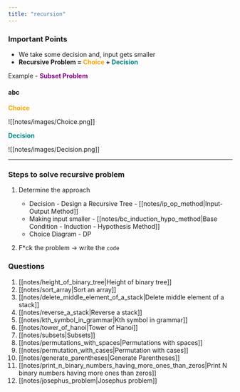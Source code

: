 ```yaml
---
title: "recursion"
---
```

### Important Points
- We take some decision and, input gets smaller
- **Recursive Problem = <span style="color: orange;">Choice</span> + <span style="color: teal;">Decision</span>**


Example - **<span style="color: purple">Subset Problem</span>**
#### abc

**<span style="color: orange;">Choice</span>**

![[notes/images/Choice.png]]

**<span style="color: teal;">Decision</span>**

![[notes/images/Decision.png]]

---

### Steps to solve recursive problem
1. Determine the approach
	- Decision - Design a Recursive Tree - [[notes/ip_op_method|Input-Output Method]]
	- Making input smaller - [[notes/bc_induction_hypo_method|Base Condition - Induction - Hypothesis Method]]
	- Choice Diagram - DP
	
1. F*ck the problem -> write the `code`

### Questions
1. [[notes/height_of_binary_tree|Height of binary tree]]
2. [[notes/sort_array|Sort an array]]
3. [[notes/delete_middle_element_of_a_stack|Delete middle element of a stack]]
4. [[notes/reverse_a_stack|Reverse a stack]]
5. [[notes/kth_symbol_in_grammar|Kth symbol in grammar]]
6. [[notes/tower_of_hanoi|Tower of Hanoi]]
7. [[notes/subsets|Subsets]]
8. [[notes/permutations_with_spaces|Permutations with spaces]]
9. [[notes/permutation_with_cases|Permutation with cases]]
10. [[notes/generate_parentheses|Generate Parentheses]]
11. [[notes/print_n_binary_numbers_having_more_ones_than_zeros|Print N binary numbers having more ones than zeros]]
12. [[notes/josephus_problem|Josephus problem]]